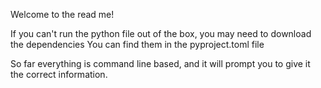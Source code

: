 Welcome to the read me!

If you can't run the python file out of the box, you may need to download the dependencies
You can find them in the pyproject.toml file

So far everything is command line based, and it will prompt you to give it the correct information.

